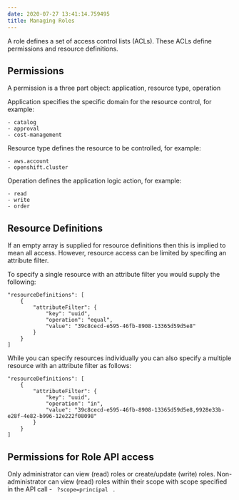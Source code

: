 ```yaml
---
date: 2020-07-27 13:41:14.759495
title: Managing Roles
---
```

<div id="managing-roles" class="section">


A role defines a set of access control lists (ACLs). These ACLs define
permissions and resource definitions.

<div id="permissions" class="section">

## Permissions

A permission is a three part object: application, resource type,
operation

Application specifies the specific domain for the resource control, for
example:

<div class="highlight-default notranslate">

<div class="highlight">

    - catalog
    - approval
    - cost-management

</div>

</div>

Resource type defines the resource to be controlled, for example:

<div class="highlight-default notranslate">

<div class="highlight">

    - aws.account
    - openshift.cluster

</div>

</div>

Operation defines the application logic action, for example:

<div class="highlight-default notranslate">

<div class="highlight">

    - read
    - write
    - order

</div>

</div>

</div>

<div id="resource-definitions" class="section">

## Resource Definitions

If an empty array is supplied for resource definitions then this is
implied to mean all access. However, resource access can be limited by
specifing an attribute filter.

To specify a single resource with an attribute filter you would supply
the following:

<div class="highlight-default notranslate">

<div class="highlight">

    "resourceDefinitions": [
        {
            "attributeFilter": {
                "key": "uuid",
                "operation": "equal",
                "value": "39c8cecd-e595-46fb-8908-13365d59d5e8"
            }
        }
    ]

</div>

</div>

While you can specify resources individually you can also specify a
multiple resource with an attribute filter as follows:

<div class="highlight-default notranslate">

<div class="highlight">

    "resourceDefinitions": [
        {
            "attributeFilter": {
                "key": "uuid",
                "operation": "in",
                "value": "39c8cecd-e595-46fb-8908-13365d59d5e8,9928e33b-e28f-4e82-b996-12e222f08098"
            }
        }
    ]

</div>

</div>

</div>

<div id="permissions-for-role-api-access" class="section">

## Permissions for Role API access

Only administrator can view (read) roles or create/update (write) roles.
Non-administrator can view (read) roles within their scope with scope
specified in the API call - `  ?scope=principal  ` .

</div>

</div>